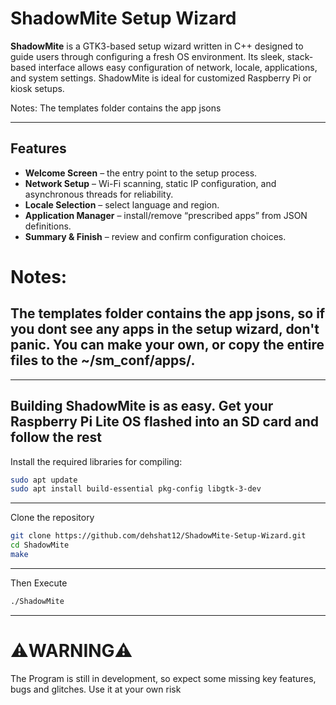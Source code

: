 # ShadowMite Setup Wizard

**ShadowMite** is a GTK3-based setup wizard written in C++ designed to guide users through configuring a fresh OS environment. Its sleek, stack-based interface allows easy configuration of network, locale, applications, and system settings. ShadowMite is ideal for customized Raspberry Pi or kiosk setups.

Notes: The templates folder contains the app jsons

---

## Features

- **Welcome Screen** – the entry point to the setup process.  
- **Network Setup** – Wi-Fi scanning, static IP configuration, and asynchronous threads for reliability.  
- **Locale Selection** – select language and region.  
- **Application Manager** – install/remove “prescribed apps” from JSON definitions.  
- **Summary & Finish** – review and confirm configuration choices.

# Notes: 
## The templates folder contains the app jsons, so if you dont see any apps in the setup wizard, don't panic. You can make your own, or copy the entire files to the ~/sm_conf/apps/. 

---


Building ShadowMite is as easy. Get your Raspberry Pi Lite OS flashed into an SD card and follow the rest
---
Install the required libraries for compiling:

```bash
sudo apt update
sudo apt install build-essential pkg-config libgtk-3-dev

`````
---
Clone the repository
```bash
git clone https://github.com/dehshat12/ShadowMite-Setup-Wizard.git
cd ShadowMite
make 
`````
---

Then Execute

```bash
./ShadowMite 
`````
---

# ⚠️WARNING⚠️

The Program is still in development, so expect some missing key features, bugs and glitches. Use it at your own risk

